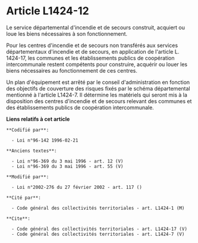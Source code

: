 # Article L1424-12

Le service départemental d'incendie et de secours construit, acquiert ou loue les biens nécessaires à son fonctionnement. 

Pour les centres d'incendie et de secours non transférés aux services départementaux d'incendie et de secours, en application
de l'article L. 1424-17, les communes et les établissements publics de coopération intercommunale restent compétents pour
construire, acquérir ou louer les biens nécessaires au fonctionnement de ces centres. 

Un plan d'équipement est arrêté par le conseil d'administration en fonction des objectifs de couverture des risques fixés par
le schéma départemental mentionné à l'article L1424-7. Il détermine les matériels qui seront mis à la disposition des centres
d'incendie et de secours relevant des communes et des établissements publics de coopération intercommunale.

**Liens relatifs à cet article**

	**Codifié par**:

	  - Loi n°96-142 1996-02-21

	**Anciens textes**:

	  - Loi n°96-369 du 3 mai 1996 - art. 12 (V)
	  - Loi n°96-369 du 3 mai 1996 - art. 55 (V)

	**Modifié par**:

	  - Loi n°2002-276 du 27 février 2002 - art. 117 ()

	**Cité par**:

	  - Code général des collectivités territoriales - art. L1424-1 (M)

	**Cite**:

	  - Code général des collectivités territoriales - art. L1424-17 (V)
	  - Code général des collectivités territoriales - art. L1424-7 (V)
